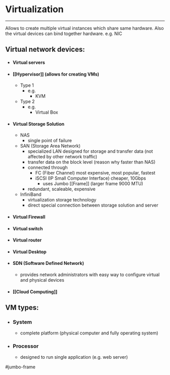 # Virtualization
---
Allows to create multiple virtual instances which share same hardware. Also the virtual devices can bind together hardware. e.g. NIC

## Virtual network devices:
- #### Virtual servers
- #### [[Hypervisor]] (allows for creating VMs)
	- Type 1
		- e.g.
			- KVM
	- Type 2
		- e.g. 
			- Virtual Box
- #### Virtual Storage Solution 
	- NAS
		- single point of failure  
	- SAN (Storage Area Network)
		- specialized LAN designed for storage and transfer data (not affected by other network traffic)
		- transfer data on the block level (reason why faster than NAS)
		-  connected through
			- FC (Fiber Channel) most expensive, most popular, fastest
			- iSCSI (IP Small Computer Interface) cheaper, 10Gbps
				- uses Jumbo [[Frame]] (larger frame 9000 MTU)
		- redundant, scaleable, expensive
	- InfiniBand
		- virtualization storage technology 
		- direct special connection between storage solution and server
- #### Virtual Firewall
- #### Virtual switch
- #### Virtual router
- #### Virtual Desktop
- #### SDN (Software Defined Network)
	- provides network administrators with easy way to configure virtual and physical devices
- #### [[Cloud Computing]]

## VM types:
- ### System
	- complete platform (physical computer and fully operating system) 
- ### Processor
	- designed to run single application (e.g. web server)


#jumbo-frame